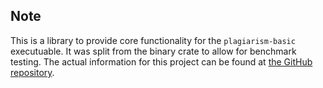 ## Note
This is a library to provide core functionality for the `plagiarism-basic` executuable. It was split from the binary crate to allow for benchmark testing. The actual information for this project can be found at [the GitHub repository](https://github.com/frizensami/plagiarism-basic).